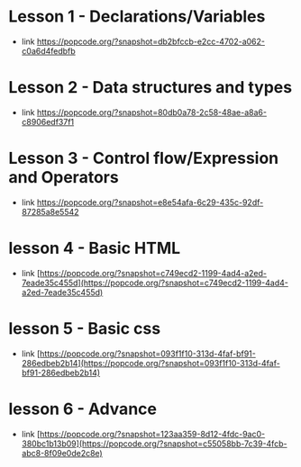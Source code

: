 # Lesson 1 - Declarations/Variables

- link https://popcode.org/?snapshot=db2bfccb-e2cc-4702-a062-c0a6d4fedbfb

# Lesson 2 - Data structures and types
- link https://popcode.org/?snapshot=80db0a78-2c58-48ae-a8a6-c8906edf37f1

# Lesson 3 - Control flow/Expression and Operators
- link https://popcode.org/?snapshot=e8e54afa-6c29-435c-92df-87285a8e5542

# lesson 4 - Basic HTML
- link [https://popcode.org/?snapshot=c749ecd2-1199-4ad4-a2ed-7eade35c455d](https://popcode.org/?snapshot=c749ecd2-1199-4ad4-a2ed-7eade35c455d)

# lesson 5 - Basic css
- link [https://popcode.org/?snapshot=093f1f10-313d-4faf-bf91-286edbeb2b14](https://popcode.org/?snapshot=093f1f10-313d-4faf-bf91-286edbeb2b14)

# lesson 6 - Advance
- link [https://popcode.org/?snapshot=123aa359-8d12-4fdc-9ac0-380bc1b13b09](https://popcode.org/?snapshot=c55058bb-7c39-4fcb-abc8-8f09e0de2c8e)


